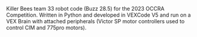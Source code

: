 Killer Bees team 33 robot code (Buzz 28.5) for the 2023 OCCRA Competition. Written in Python and developed in VEXCode V5 and run on a VEX Brain with attached peripherals (Victor SP motor controllers used to control CIM and 775pro motors).
